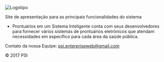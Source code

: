 
![Logotipo](http://picresize.com/images/tgeral.png)

Site de apresentação para as principais funcionalidades do sistema

* Prontuários em um Sistema Inteligente conta com seus desenvolvedores para fornecer vários sistemas de prontuários eletrônicos que atendam necessidades em específico para cada área da saúde pública. 

Contato da nossa Equipe: psi.enterpriseweb@gmail.com

© 2017 PSI

